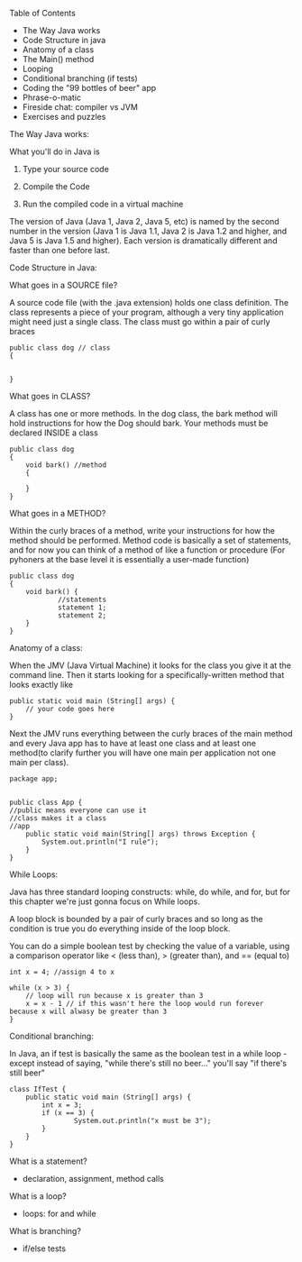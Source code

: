 Table of Contents 

- The Way Java works
- Code Structure in java
- Anatomy of a class
- The Main() method
- Looping
- Conditional branching (if tests)
- Coding the "99 bottles of beer" app
- Phrase-o-matic
- Fireside chat: compiler vs JVM
- Exercises and puzzles

The Way Java works:

What you'll do in Java is  

1) Type your source code

2) Compile the Code 

3) Run the compiled code in a virtual machine 

The version of Java (Java 1, Java 2, Java 5, etc) is named by the second number in the version (Java 1 is Java 1.1, Java 2 is Java 1.2 and higher, and Java 5 is Java 1.5 and higher). Each version is dramatically different and faster than one before last. 

Code Structure in Java:

What goes in a SOURCE file?

A source code file (with the .java extension) holds one class definition. The class represents a piece of your program, although a very tiny application might need just a single class. The class must go within a pair of curly braces 

    public class dog // class
    {
    
    
    }

What goes in CLASS?

A class has one or more methods. In the dog class, the bark method will hold instructions for how the Dog should bark. Your methods must be declared INSIDE a class 

    public class dog 
    {
    	void bark() //method
    	{
    
    	}
    }

What goes in a METHOD?

 Within the curly braces of a method, write your instructions for how the method should be performed. Method code is basically a set of statements, and for now you can think of a method of like a function or procedure (For pyhoners at the base level it is essentially a user-made function) 

    public class dog
    {
    	void bark() {
    			//statements
    			statement 1;
    			statement 2;
    	}
    }

Anatomy of a class:

When the JMV (Java Virtual Machine) it looks for the class you give it at the command line. Then it starts looking for a specifically-written method that looks exactly like 

    public static void main (String[] args) {
    	// your code goes here
    }

Next the JMV runs everything between the curly braces of the main method and every Java app has to have at least one class and at least one method(to clarify further you will have one main per application not one main per class).

    package app;
    
    
    public class App {
    //public means everyone can use it 
    //class makes it a class
    //app 
        public static void main(String[] args) throws Exception {
            System.out.println("I rule");
        }
    }

While Loops:

Java has three standard looping constructs: while, do while, and for, but for this chapter we're just gonna focus on While loops. 

A loop block is bounded by a pair of curly braces and so long as the condition is true you do everything inside of the loop  block. 

You can do a simple boolean test by checking the value of a variable, using a comparison operator like < (less than), > (greater than), and == (equal to)

    int x = 4; //assign 4 to x
    
    while (x > 3) {
    	// loop will run because x is greater than 3 
    	x = x - 1 // if this wasn't here the loop would run forever because x will alwasy be greater than 3
    }

Conditional branching: 

In Java, an if test is basically the same as the boolean test in a while loop - except instead of saying, "while there's still no beer..." you'll say "if there's still beer"

    class IfTest {
    	public static void main (String[] args) {
    		int x = 3;
    		if (x == 3) {
    				System.out.println("x must be 3");
    		}
    	}
    }

What is a statement? 

- declaration, assignment, method calls

What is a loop?

- loops: for and while

What is branching? 

- if/else tests